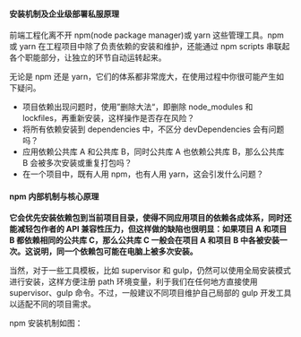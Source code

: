 #### 安装机制及企业级部署私服原理

前端工程化离不开 npm(node package manager)或 yarn 这些管理工具。npm 或 yarn 在工程项目中除了负责依赖的安装和维护，还能通过 npm scripts 串联起各个职能部分，让独立的环节自动运转起来。

无论是 npm 还是 yarn，它们的体系都非常庞大，在使用过程中你很可能产生如下疑问。

- 项目依赖出现问题时，使用”删除大法“，即删除 node_modules 和 lockfiles，再重新安装，这样操作是否存在风险？
- 将所有依赖安装到 dependencies 中，不区分 devDependencies 会有问题吗？
- 应用依赖公共库 A 和公共库 B，同时公共库 A 也依赖公共库 B，那么公共库 B 会被多次安装或重复打包吗？
- 在一个项目中，既有人用 npm，也有人用 yarn，这会引发什么问题？

#### npm 内部机制与核心原理

**它会优先安装依赖包到当前项目目录，使得不同应用项目的依赖各成体系，同时还能减轻包作者的 API 兼容性压力，但这样做的缺陷也很明显：如果项目 A 和项目 B 都依赖相同的公共库 C，那么公共库 C 一般会在项目 A 和项目 B 中各被安装一次。这说明，同一个依赖包可能在电脑上被多次安装。**

当然，对于一些工具模板，比如 supervisor 和 gulp，仍然可以使用全局安装模式进行安装，这样方便注册 path 环境变量，利于我们在任何地方直接使用 supervisor、gulp 命令。不过，一般建议不同项目维护自己局部的 gulp 开发工具以适配不同的项目需求。

npm 安装机制如图：
